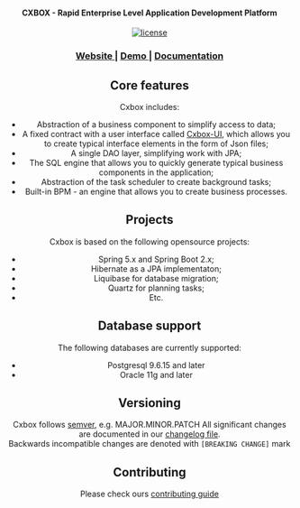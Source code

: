 <h4 align="center">CXBOX - Rapid Enterprise Level Application Development Platform</h4>

<p align="center">
<a href="http://www.apache.org/licenses/LICENSE-2.0"><img src="https://img.shields.io/badge/license-Apache%20License%202.0-blue.svg?style=flat" alt="license" title=""></a>
</p>


<div align="center">
  <h3>
    <a href="https://www.cxbox.org/" target="_blank">
      Website
    </a>
    <span> | </span>
    <a href="https://www.cxbox.org/demo/" target="_blank">
      Demo
    </a>
    <span> | </span>
    <a href="https://www.cxbox.org/doc/" target="_blank">
      Documentation
    </a>
  </h3>

## Core features

Cxbox includes:

- Abstraction of a business component to simplify access to data;
- A fixed contract with a user interface called [Cxbox-UI](https://github.com/CX-Box/cxbox-ui), which allows you to create typical interface elements in the form of Json files;
- A single DAO layer, simplifying work with JPA;
- The SQL engine that allows you to quickly generate typical business components in the application;
- Abstraction of the task scheduler to create background tasks;
- Built-in BPM - an engine that allows you to create business processes.

## Projects

Cxbox is based on the following opensource projects:

- Spring 5.x and Spring Boot 2.x;
- Hibernate as a JPA implementaton;
- Liquibase for database migration;
- Quartz for planning tasks;
- Etc.

## Database support

The following databases are currently supported:

- Postgresql 9.6.15 and later
- Oracle 11g and later

## Versioning

Cxbox follows [semver](https://semver.org/), e.g. MAJOR.MINOR.PATCH
All significant changes are documented in our [changelog file](./CHANGELOG.md).  
Backwards incompatible changes are denoted with `[BREAKING CHANGE]` mark

## Contributing

Please check ours [contributing guide](./CONTRIBUTING.md)
